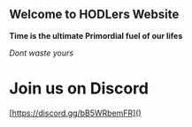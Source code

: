 ## Welcome to HODLers Website

**Time is the ultimate Primordial fuel of our lifes**

*Dont waste yours*

# Join us on Discord
[https://discord.gg/bB5WRbemFR]()
